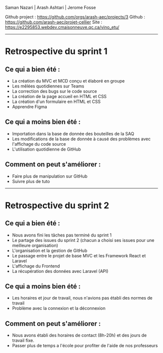 Saman Nazari | Arash Ashtari | Jerome Fosse

Github project : https://github.com/orgs/arash-aec/projects/3
Github : https://github.com/arash-aec/projet-cellier
Site : https://e2295853.webdev.cmaisonneuve.qc.ca/vino_etu/

--- 

# Retrospective du sprint 1

## Ce qui a bien été : 
- La création du MVC et MCD conçu et élaboré en groupe
- Les mêlées quotidiennes sur Teams
- La correction des bugs sur le code source 
- La création de la page accueil en HTML et CSS
- La création d'un formulaire en HTML et CSS
- Apprendre Figma

## Ce qui a moins bien été :
- Importation dans la base de donnée des bouteilles de la SAQ 
- Les modifications de la base de donnée à causé des problèmes avec l'affichage du code source
- L'utilisation quotidienne de GitHub

## Comment on peut s'améliorer :
- Faire plus de manipulation sur GitHub
- Suivre plus de tuto

--- 

# Retrospective du sprint 2 

## Ce qui a bien été :
- Nous avons fini les tâches pas terminé du sprint 1 
- Le partage des issues du sprint 2 (chacun a choisi ses issues pour une meilleure organisation)
- L'organisation et la gestion de GitHub
- Le passage entre le projet de base MVC et les Framework React et Laravel
- L'affichage du Frontend 
- La récupération des données avec Laravel (API)

## Ce qui a moins bien été :
- Les horaires et jour de travail, nous n'avions pas établi des normes de travail
- Problème avec la connexion et la déconnexion

    
## Comment on peut s'améliorer :
- Nous avons établi des horaires de contact (8h-20h) et des jours de travail fixe.
- Passer plus de temps a l'école pour profiter de l'aide de nos professeurs